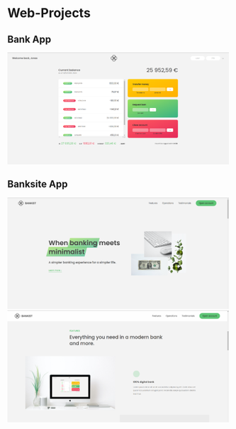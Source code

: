 # Web-Projects

## Bank App

<img src="Bank_App/Image.png" width="500">

## Banksite App

<img src="Bankist_Website/Image-1.png" width="500">
<img src="Bankist_Website/Image-2.png" width="500">


